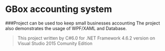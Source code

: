 ﻿# GBox accounting system
###Project can be used too keep small businesses accounting
The project also demonstrates the usage of WPF/XAML and Database.




> This project written by C#6.0 for .NET Framework 4.6.2 version on Visual Studio 2015 Comunity Edition
